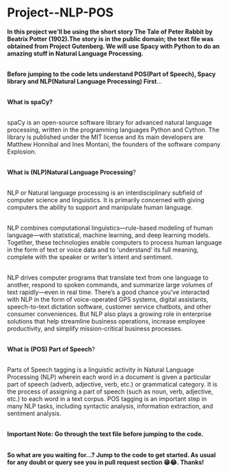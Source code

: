 # Project--NLP-POS

<table>
  
**In this project we'll be using the short story The Tale of Peter Rabbit by Beatrix Potter (1902).The story is in the public domain; the text file was obtained from Project Gutenberg.  We will use Spacy with Python to do an amazing stuff in Natural Language Processing.** <br></br>


**Before jumping to the code lets understand POS(Part of Speech), Spacy library and NLP(Natural Language Processing) First**...<br></br>

**What is spaCy?** <br></br>

spaCy is an open-source software library for advanced natural language processing, written in the programming languages Python and Cython. The library is published under the MIT license and its main developers are Matthew Honnibal and Ines Montani, the founders of the software company Explosion.<br></br>


**What is (NLP)Natural Language Processing**?<br></br>

NLP or Natural language processing is an interdisciplinary subfield of computer science and linguistics. It is primarily concerned with giving computers the ability to support and manipulate human language.<br></br>

NLP combines computational linguistics—rule-based modeling of human language—with statistical, machine learning, and deep learning models. Together, these technologies enable computers to process human language in the form of text or voice data and to ‘understand’ its full meaning, complete with the speaker or writer’s intent and sentiment.<br></br>

NLP drives computer programs that translate text from one language to another, respond to spoken commands, and summarize large volumes of text rapidly—even in real time. There’s a good chance you’ve interacted with NLP in the form of voice-operated GPS systems, digital assistants, speech-to-text dictation software, customer service chatbots, and other consumer conveniences. But NLP also plays a growing role in enterprise solutions that help streamline business operations, increase employee productivity, and simplify mission-critical business processes.<br></br>


**What is (POS) Part of Speech**?<br></br>

Parts of Speech tagging is a linguistic activity in Natural Language Processing (NLP) wherein each word in a document is given a particular part of speech (adverb, adjective, verb, etc.) or grammatical category. It is the process of assigning a part of speech (such as noun, verb, adjective, etc.) to each word in a text corpus. POS tagging is an important step in many NLP tasks, including syntactic analysis, information extraction, and sentiment analysis.<br></br>

**Important Note: Go through the text file before jumping to the code.**


</table>

**So what are you waiting for...? Jump to the code to get started. As usual for any doubt or query see you in pull request section 😁😂. Thanks!**


